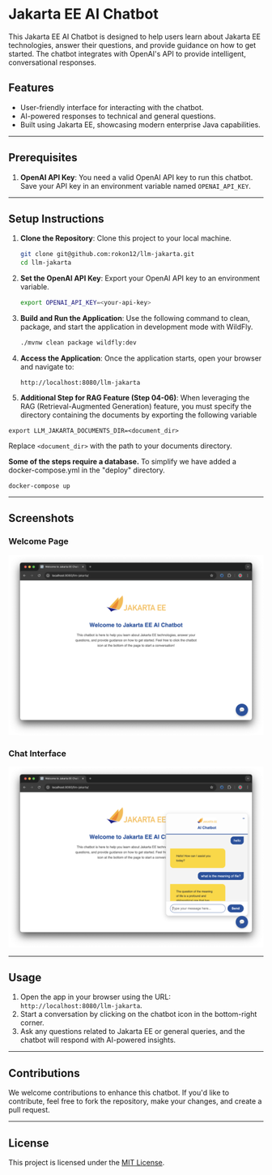 # Jakarta EE AI Chatbot

This Jakarta EE AI Chatbot is designed to help users learn about Jakarta EE technologies, answer their questions, and provide guidance on how to get started. The chatbot integrates with OpenAI's API to provide intelligent, conversational responses.

## Features

- User-friendly interface for interacting with the chatbot.
- AI-powered responses to technical and general questions.
- Built using Jakarta EE, showcasing modern enterprise Java capabilities.

---

## Prerequisites

1. **OpenAI API Key**: You need a valid OpenAI API key to run this chatbot. Save your API key in an environment variable named `OPENAI_API_KEY`.

---

## Setup Instructions

1. **Clone the Repository**: Clone this project to your local machine.
   ```bash
   git clone git@github.com:rokon12/llm-jakarta.git
   cd llm-jakarta
   ```

2. **Set the OpenAI API Key**: Export your OpenAI API key to an environment variable.
   ```bash
   export OPENAI_API_KEY=<your-api-key>
   ```

3. **Build and Run the Application**: Use the following command to clean, package, and start the application in development mode with WildFly.
   ```bash
   ./mvnw clean package wildfly:dev
   ```

4. **Access the Application**: Once the application starts, open your browser and navigate to:
   ```
   http://localhost:8080/llm-jakarta
   ```
5. **Additional Step for RAG Feature (Step 04-06)**: When leveraging the RAG (Retrieval-Augmented Generation) feature, you must specify the directory containing the documents by exporting the following variable

 ```shell
 export LLM_JAKARTA_DOCUMENTS_DIR=<document_dir>
 ```
Replace `<document_dir>` with the path to your documents directory.

**Some of the steps require a database.** To simplify we have added a docker-compose.yml in the "deploy" directory.
 ```shell
 docker-compose up
 ```


---

## Screenshots

### Welcome Page
![Welcome Page](images/welcome.png)

### Chat Interface
![Chat Interface](images/chatbot.png)

---

## Usage

1. Open the app in your browser using the URL: `http://localhost:8080/llm-jakarta`.
2. Start a conversation by clicking on the chatbot icon in the bottom-right corner.
3. Ask any questions related to Jakarta EE or general queries, and the chatbot will respond with AI-powered insights.

---

## Contributions

We welcome contributions to enhance this chatbot. If you'd like to contribute, feel free to fork the repository, make your changes, and create a pull request.

---

## License

This project is licensed under the [MIT License](LICENSE).
